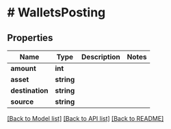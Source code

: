# # WalletsPosting

## Properties

Name | Type | Description | Notes
------------ | ------------- | ------------- | -------------
**amount** | **int** |  |
**asset** | **string** |  |
**destination** | **string** |  |
**source** | **string** |  |

[[Back to Model list]](../../README.md#models) [[Back to API list]](../../README.md#endpoints) [[Back to README]](../../README.md)
